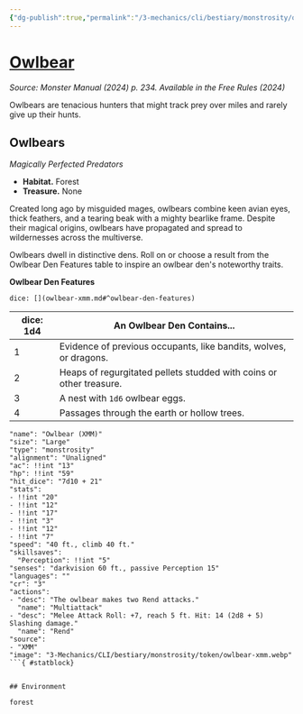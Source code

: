 ```yaml
---
{"dg-publish":true,"permalink":"/3-mechanics/cli/bestiary/monstrosity/owlbear-xmm/","tags":["ttrpg-cli/compendium/src/5e/xmm","ttrpg-cli/monster/cr/3","ttrpg-cli/monster/environment/forest","ttrpg-cli/monster/size/large","ttrpg-cli/monster/type/monstrosity"],"noteIcon":""}
---
```


# [Owlbear](3-Mechanics\CLI\bestiary\monstrosity/owlbear-xmm.md)
*Source: Monster Manual (2024) p. 234. Available in the Free Rules (2024)*  

Owlbears are tenacious hunters that might track prey over miles and rarely give up their hunts.

## Owlbears

*Magically Perfected Predators*

- **Habitat.** Forest  
- **Treasure.** None  

Created long ago by misguided mages, owlbears combine keen avian eyes, thick feathers, and a tearing beak with a mighty bearlike frame. Despite their magical origins, owlbears have propagated and spread to wildernesses across the multiverse.

Owlbears dwell in distinctive dens. Roll on or choose a result from the Owlbear Den Features table to inspire an owlbear den's noteworthy traits.

**Owlbear Den Features**

`dice: [](owlbear-xmm.md#^owlbear-den-features)`

| dice: 1d4 | An Owlbear Den Contains... |
|-----------|----------------------------|
| 1 | Evidence of previous occupants, like bandits, wolves, or dragons. |
| 2 | Heaps of regurgitated pellets studded with coins or other treasure. |
| 3 | A nest with `1d6` owlbear eggs. |
| 4 | Passages through the earth or hollow trees. |{ #owlbear-den-features}


```statblock
"name": "Owlbear (XMM)"
"size": "Large"
"type": "monstrosity"
"alignment": "Unaligned"
"ac": !!int "13"
"hp": !!int "59"
"hit_dice": "7d10 + 21"
"stats":
- !!int "20"
- !!int "12"
- !!int "17"
- !!int "3"
- !!int "12"
- !!int "7"
"speed": "40 ft., climb 40 ft."
"skillsaves":
  "Perception": !!int "5"
"senses": "darkvision 60 ft., passive Perception 15"
"languages": ""
"cr": "3"
"actions":
- "desc": "The owlbear makes two Rend attacks."
  "name": "Multiattack"
- "desc": "Melee Attack Roll: +7, reach 5 ft. Hit: 14 (2d8 + 5) Slashing damage."
  "name": "Rend"
"source":
- "XMM"
"image": "3-Mechanics/CLI/bestiary/monstrosity/token/owlbear-xmm.webp"
```{ #statblock}


## Environment

forest